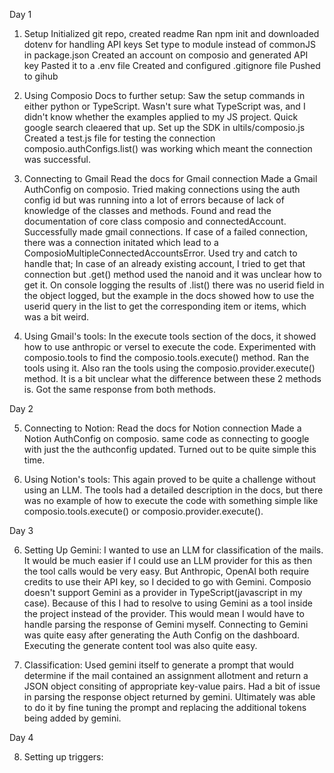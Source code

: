Day 1

1. Setup
   Initialized git repo, created readme
   Ran npm init and downloaded dotenv for handling API keys
   Set type to module instead of commonJS in package.json
   Created an account on composio and generated API key
   Pasted it to a .env file
   Created and configured .gitignore file
   Pushed to gihub

2. Using Composio Docs to further setup:
   Saw the setup commands in either python or TypeScript.
   Wasn't sure what TypeScript was, and I didn't know whether the examples applied to my JS project. Quick google search cleaered that up.
   Set up the SDK in ultils/composio.js
   Created a test.js file for testing the connection
   composio.authConfigs.list() was working which meant the connection was successful.

3. Connecting to Gmail
   Read the docs for Gmail connection
   Made a Gmail AuthConfig on composio.
   Tried making connections using the auth config id but was running into a lot of errors because of lack of knowledge of the classes and methods.
   Found and read the documentation of core class composio and connectedAccount. Successfully made gmail connections. If case of a failed connection, there was a connection initated which lead to a ComposioMultipleConnectedAccountsError. Used try and catch to handle that; In case of an already existing account, I tried to get that connection but .get() method used the nanoid and it was unclear how to get it. On console logging the results of .list() there was no userid field in the object logged, but the example in the docs showed how to use the userid query in the list to get the corresponding item or items, which was a bit weird.

4. Using Gmail's tools:
   In the execute tools section of the docs, it showed how to use anthropic or versel to execute the code. Experimented with composio.tools to find the composio.tools.execute() method. Ran the tools using it. Also ran the tools using the composio.provider.execute() method. It is a bit unclear what the difference between these 2 methods is. Got the same response from both methods.

Day 2

5. Connecting to Notion:
   Read the docs for Notion connection
   Made a Notion AuthConfig on composio.
   same code as connecting to google with just the the authconfig updated. Turned out to be quite simple this time.

6. Using Notion's tools:
   This again proved to be quite a challenge without using an LLM. The tools had a detailed description in the docs, but there was no example of how to execute the code with something simple like composio.tools.execute() or composio.provider.execute().

Day 3

6. Setting Up Gemini:
   I wanted to use an LLM for classification of the mails. It would be much easier if I could use an LLM provider for this as then the tool calls would be very easy. But Anthropic, OpenAI both require credits to use their API key, so I decided to go with Gemini. Composio doesn't support Gemini as a provider in TypeScript(javascript in my case). Because of this I had to resolve to using Gemini as a tool inside the project instead of the provider. This would mean I would have to handle parsing the response of Gemini myself. Connecting to Gemini was quite easy after generating the Auth Config on the dashboard. Executing the generate content tool was also quite easy.

7. Classification:
   Used gemini itself to generate a prompt that would determine if the mail contained an assignment allotment and return a JSON object consiting of appropriate key-value pairs.
   Had a bit of issue in parsing the response object returned by gemini. Ultimately was able to do it by fine tuning the prompt and replacing the additional tokens being added by gemini.

Day 4

8. Setting up triggers:
